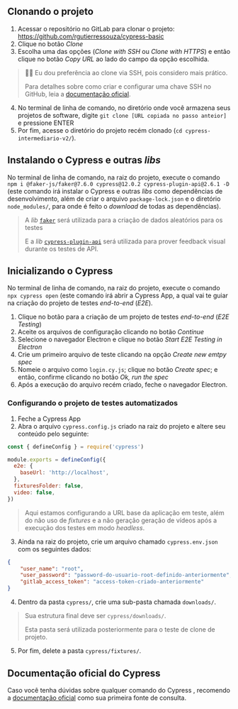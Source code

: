 ## Clonando o projeto

1. Acessar o repositório no GitLab para clonar o projeto: https://github.com/rgutierressouza/cypress-basic
2. Clique no botão _Clone_
3. Escolha uma das opções (_Clone with SSH_ ou _Clone with HTTPS_) e então clique no botão _Copy URL_ ao lado do campo da opção escolhida.

> 👨‍🏫 Eu dou preferência ao clone via SSH, pois considero mais prático.
>
> Para detalhes sobre como criar e configurar uma chave SSH no GitHub, leia a [documentação oficial](https://docs.github.com/en/authentication/connecting-to-github-with-ssh/about-ssh).

4. No terminal de linha de comando, no diretório onde você armazena seus projetos de software, digite `git clone [URL copiada no passo anteior]` e pressione ENTER
5. Por fim, acesse o diretório do projeto recém clonado (`cd cypress-intermediario-v2/`).

## Instalando o Cypress e outras _libs_

No terminal de linha de comando, na raiz do projeto, execute o comando `npm i @faker-js/faker@7.6.0 cypress@12.0.2 cypress-plugin-api@2.6.1 -D` (este comando irá instalar o Cypress e outras _libs_ como dependências de desenvolvimento, além de criar o arquivo `package-lock.json` e o diretório `node_modules/`, para onde é feito o _download_ de todas as dependências).

> A _lib_ [`faker`](https://www.npmjs.com/package/@faker-js/faker) será utilizada para a criação de dados aleatórios para os testes
> 
> E a _lib_ [`cypress-plugin-api`](https://www.npmjs.com/package/cypress-plugin-api) será utilizada para prover feedback visual durante os testes de API.

## Inicializando o Cypress

No terminal de linha de comando, na raiz do projeto, execute o comando `npx cypress open` (este comando irá abrir a Cypress App, a qual vai te guiar na criação do projeto de testes _end-to-end_ (_E2E_).

1. Clique no botão para a criação de um projeto de testes _end-to-end_ (_E2E Testing_)
2. Aceite os arquivos de configuração clicando no botão _Continue_
3. Selecione o navegador Electron e clique no botão _Start E2E Testing in Electron_
4. Crie um primeiro arquivo de teste clicando na opção _Create new emtpy spec_
5. Nomeie o arquivo como `login.cy.js`; clique no botão _Create spec_; e então, confirme clicando no botão _Ok, run the spec_
6. Após a execução do arquivo recém criado, feche o navegador Electron.

### Configurando o projeto de testes automatizados

1. Feche a Cypress App
2. Abra o arquivo `cypress.config.js` criado na raiz do projeto e altere seu conteúdo pelo seguinte:

```js
const { defineConfig } = require('cypress')

module.exports = defineConfig({
  e2e: {
    baseUrl: 'http://localhost',
  },
  fixturesFolder: false,
  video: false,
})

```

> Aqui estamos configurando a URL base da aplicação em teste, além do não uso de _fixtures_ e a não geração geração de vídeos após a execução dos testes em modo _headless_.

3. Ainda na raiz do projeto, crie um arquivo chamado `cypress.env.json` com os seguintes dados:

```json
{
    "user_name": "root",
    "user_password": "password-do-usuario-root-definido-anteriormente",
    "gitlab_access_token": "access-token-criado-anteriormente"
}

```

4. Dentro da pasta `cypress/`, crie uma sub-pasta chamada `downloads/`.

>Sua estrutura final deve ser `cypress/downloads/`.
>
> Esta pasta será utilizada posteriormente para o teste de clone de projeto.

5. Por fim, delete a pasta `cypress/fixtures/`.

## Documentação oficial do Cypress

Caso você tenha dúvidas sobre qualquer comando do Cypress , recomendo a [documentação oficial](https://docs.cypress.io) como sua primeira fonte de consulta.
